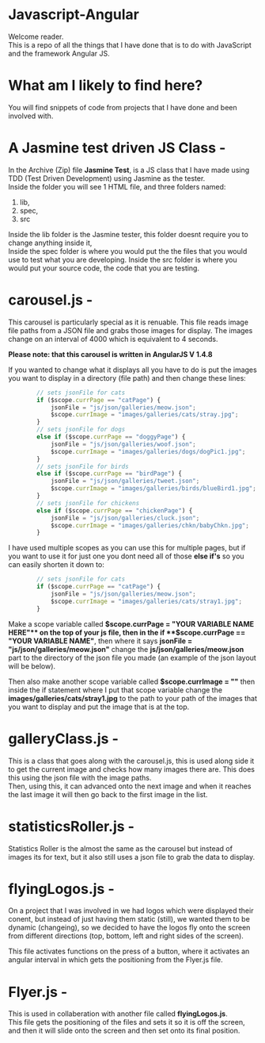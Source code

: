 # Javascript-Angular
Welcome reader.  
This is a repo of all the things that I have done that is to do with JavaScript and the framework Angular JS.  
  
# What am I likely to find here?
You will find snippets of code from projects that I have done and been involved with.  
  
  
# A Jasmine test driven JS Class -  
In the Archive (Zip) file **Jasmine Test**, is a JS class that I have made using TDD (Test Driven Development) using Jasmine as the tester.  
Inside the folder you will see 1 HTML file, and three folders named:
 1. lib, 
 1. spec,
 1. src
 
Inside the lib folder is the Jasmine tester, this folder doesnt require you to change anything inside it,  
Inside the spec folder is where you would put the the files that you would use to test what you are developing.
Inside the src folder is where you would put your source code, the code that you are testing.  
  
# carousel.js -  
This carousel is particularly special as it is renuable. This file reads image file paths from a JSON file and grabs those images
for display. The images change on an interval of 4000 which is equivalent to 4 seconds.  

**Please note: that this carousel is written in AngularJS V 1.4.8**  

If you wanted to change what it displays all you have to do is put the images you want to display in a directory (file path)
and then change these lines:  

```javascript
		// sets jsonFile for cats
		if ($scope.currPage == "catPage") {
			jsonFile = "js/json/galleries/meow.json";
			$scope.currImage = "images/galleries/cats/stray.jpg";
		}
		// sets jsonFile for dogs
		else if ($scope.currPage == "doggyPage") {
			jsonFile = "js/json/galleries/woof.json";
			$scope.currImage = "images/galleries/dogs/dogPic1.jpg";
		}
		// sets jsonFile for birds
		else if ($scope.currPage == "birdPage") {
			jsonFile = "js/json/galleries/tweet.json";
			$scope.currImage = "images/galleries/birds/blueBird1.jpg";
		}
		// sets jsonFile for chickens
		else if ($scope.currPage == "chickenPage") {
			jsonFile = "js/json/galleries/cluck.json";
			$scope.currImage = "images/galleries/chkn/babyChkn.jpg";
		}
```  
I have used multiple scopes as you can use this for multiple pages, but if you want to use it for just one you dont need all of those **else if's** so you can easily shorten it down to:  

```javascript
		// sets jsonFile for cats
		if ($scope.currPage == "catPage") {
			jsonFile = "js/json/galleries/meow.json";
			$scope.currImage = "images/galleries/cats/stray1.jpg";
		}
```  
Make a scope variable called **$scope.currPage = "YOUR VARIABLE NAME HERE"** on the top of your js file, then in the if **$scope.currPage == "YOUR VARIABLE NAME"**, then where it says **jsonFile = "js/json/galleries/meow.json"** change the **js/json/galleries/meow.json** part to the directory of the json file you made (an example of the json layout will be below).  

Then also make another scope variable called **$scope.currImage = ""** then inside the if statement where I put that scope variable change the **images/galleries/cats/stray1.jpg** to the path to your path of the images that you want to display and put the image that is at the top.  

# galleryClass.js -  
This is a class that goes along with the carousel.js, this is used along side it to get the current image and checks how many images there are. This does this using the json file with the image paths.  
Then, using this, it can advanced onto the next image and when it reaches the last image it will then go back to the first image in the list.  
  
# statisticsRoller.js -  
Statistics Roller is the almost the same as the carousel but instead of images its for text, but it also still uses a json file to grab the data to display.  

# flyingLogos.js -  
On a project that I was involved in we had logos which were displayed their conent, but instead of just having them static (still), we wanted them to be dynamic (changeing), so we decided to have the logos fly onto the screen from different directions (top, bottom, left and right sides of the screen).  

This file activates functions on the press of a button, where it activates an angular interval in which gets the positioning from the  Flyer.js file.

# Flyer.js -  
This is used in collaberation with another file called **flyingLogos.js**.  
This file gets the positioning of the files and sets it so it is off the screen, and then it will slide onto the screen and then set onto its final position.
